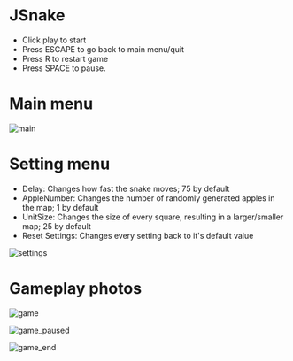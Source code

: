 # JSnake

- Click play to start
- Press ESCAPE to go back to main menu/quit
- Press R to restart game
- Press SPACE to pause.

# Main menu

![main](https://user-images.githubusercontent.com/107000972/199729680-9b87a1d0-c663-4ff4-8fef-7ca9dd499ec0.png)

# Setting menu

- Delay: Changes how fast the snake moves; 75 by default
- AppleNumber: Changes the number of randomly generated apples in the map; 1 by default
- UnitSize: Changes the size of every square, resulting in a larger/smaller map; 25 by default
- Reset Settings: Changes every setting back to it's default value

![settings](https://user-images.githubusercontent.com/107000972/199730081-c9b43839-91ff-4826-baec-9945b5acef24.png)

# Gameplay photos

![game](https://user-images.githubusercontent.com/107000972/199730197-85bc9c2d-1a3f-44ea-b7d8-3bd83d94a5e3.png)

![game_paused](https://user-images.githubusercontent.com/107000972/199730974-f830bc5c-a2c0-4702-874c-5afc35f8ea86.png)

![game_end](https://user-images.githubusercontent.com/107000972/199730994-b20e48c7-8c1a-48a6-8bc9-df9c987127f2.png)
